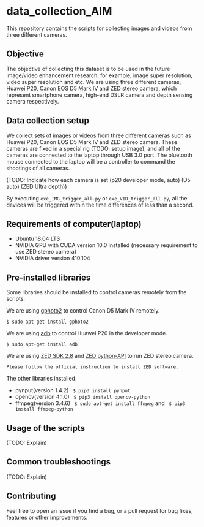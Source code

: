 # data_collection_AIM
This repository contains the scripts for collecting images and videos from three different cameras.

## Objective
The objective of collecting this dataset is to be used in the future image/video enhancement research, for example, image super resolution, video super resolution and etc. We are using three different cameras, Huawei P20, Canon EOS D5 Mark IV and ZED stereo camera, which represent smartphone camera, high-end DSLR camera and depth sensing camera respectively. 

## Data collection setup
We collect sets of images or videos from three different cameras such as Huawei P20, Canon EOS D5 Mark IV and ZED stereo camera. These cameras are fixed in a special rig (TODO: setup image), and all of the cameras are connected to the laptop through USB 3.0 port. The bluetooth mouse connected to the laptop will be a controller to command the shootings of all cameras.

(TODO: Indicate how each camera is set (p20 developer mode, auto) (D5 auto) (ZED Ultra depth))

By executing `exe_IMG_trigger_all.py` or `exe_VID_trigger_all.py`, all the devices will be triggered within the time differences of less than a second.

## Requirements of computer(laptop)
- Ubuntu 18.04 LTS
- NVIDIA GPU with CUDA version 10.0 installed (necessary requirement to use ZED stereo camera)
- NVIDIA driver version 410.104

## Pre-installed libraries
Some libraries should be installed to control cameras remotely from the scripts.

We are using [gphoto2](http://www.gphoto.org/) to control Canon D5 Mark IV remotely.
```
$ sudo apt-get install gphoto2
```
We are using [adb](https://developer.android.com/studio/command-line/adb) to control Huawei P20 in the developer mode.
```
$ sudo apt-get install adb
```
We are using [ZED SDK 2.8](https://www.stereolabs.com/developers/release/#sdkdownloads_anchor) and [ZED python-API](https://github.com/stereolabs/zed-python-api) to run ZED stereo camera. 
```
Please follow the official instruction to install ZED software. 
```
The other libraries installed.
- pynput(version 1.4.2) ` $ pip3 install pynput`
- opencv(version 4.1.0) ` $ pip3 install opencv-python`
- ffmpeg(version 3.4.6) ` $ sudo apt-get install ffmpeg`  and ` $ pip3 install ffmpeg-python`

## Usage of the scripts
(TODO: Explain)

## Common troubleshootings
(TODO: Explain)

## Contributing
Feel free to open an issue if you find a bug, or a pull request for bug fixes, features or other improvements.
